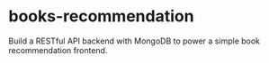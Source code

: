 # books-recommendation
Build a RESTful API backend with MongoDB to power a simple book recommendation frontend. 
